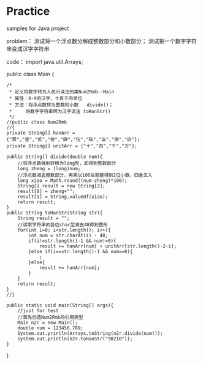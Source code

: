 # Practice
samples for Java project


problem：
测试将一个浮点数分解成整数部分和小数部分；
测试把一个数字字符串变成汉字字符串

code：
import java.util.Arrays;

public class Main {
		
	/*
	 * 定义将数字转为人民币读法的类Num2Rmb--Main
	 * 属性：0-9的汉字，十百千的单位
	 * 方法：将浮点数转为整数和小数	divide()；
	 *     将数字字符串转为汉字读法	toHanStr()
	 */
	//public class Num2Rmb
	//{
	private String[] hanArr = {"零","壹","贰","叁","肆","伍","陆","柒","捌","玖"};
	private String[] unitArr = {"十","百","千","万"};
	
	public String[] divide(double num){
		//将浮点数强制转换为long型，即得到整数部分
		long zheng = (long)num;
		//浮点数减去整数部分，再乘以100后取整得到2位小数，四舍五入
		long xiao = Math.round((num-zheng)*100);
		String[] result = new String[2];
		result[0] = zheng+"";
		result[1] = String.valueOf(xiao);
		return result; 
	}
	public String toHanStr(String str){
		String result = "";
		//读取字符串的各位char型减去48得到整形
		for(int i=0; i<str.length(); i++){
			int num = str.charAt(i) - 48;
			if(i!=str.length()-1 && num!=0){
				result += hanArr[num] + unitArr[str.length()-2-i];
			}else if(i==str.length()-1 && num==0){
				;
			}else{
				result += hanArr[num];
			}
		}
		return result;
	}
	//}
	
	public static void main(String[] args){
		//just for test
		//首先创造Num2Rmb的引用类型
		Main n2r = new Main();
		double num = 123456.789;
		System.out.println(Arrays.toString(n2r.divide(num)));
		System.out.println(n2r.toHanStr("90210"));
	}
}
